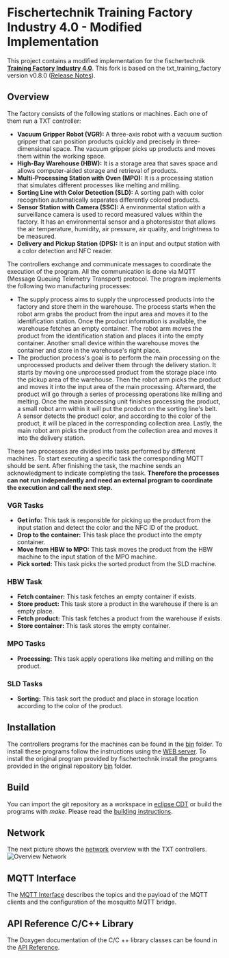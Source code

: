 # Fischertechnik Training Factory Industry 4.0 - Modified Implementation

This project contains a modified implementation for the fischertechnik [**Training Factory Industry 4.0**](https://www.fischertechnik.de/en/service/elearning/teaching/lernfabrik-4). This fork is based on the txt_training_factory version v0.8.0 ([Release Notes](https://github.com/fischertechnik/txt_training_factory/releases)).

## Overview

The factory consists of the following stations or machines. Each one of them run a TXT controller:

- **Vacuum Gripper Robot (VGR):** A three-axis robot with a vacuum suction gripper that can position products quickly and precisely in three-dimensional space. The vacuum gripper picks up products and moves them within the working space.
- **High-Bay Warehouse (HBW):** It is a storage area that saves space and allows computer-aided storage and retrieval of products.
- **Multi-Processing Station with Oven (MPO):** It is a processing station that simulates different processes like melting and milling.
- **Sorting Line with Color Detection (SLD):** A sorting path with color recognition automatically separates differently colored products.
- **Sensor Station with Camera (SSC):** A environmental station with a surveillance camera is used to record measured values within the factory. It has an environmental sensor and a photoresistor that allows the air temperature, humidity, air pressure, air quality, and brightness to be measured.
- **Delivery and Pickup Station (DPS):** It is an input and output station with a color detection and NFC reader.

The controllers exchange and communicate messages to coordinate the execution of the program. All the communication is done via MQTT (Message Queuing Telemetry Transport) protocol. The program implements the following two manufacturing processes:

- The supply process aims to supply the unprocessed products into the factory and store them in the warehouse. The process starts when the robot arm grabs the product from the input area and moves it to the identification station. Once the product information is available, the warehouse fetches an empty container. The robot arm moves the product from the identification station and places it into the empty container. Another small device within the warehouse moves the container and store in the warehouse's right place.
- The production process's goal is to perform the main processing on the unprocessed products and deliver them through the delivery station. It starts by moving one unprocessed product from the storage place into the pickup area of the warehouse. Then the robot arm picks the product and moves it into the input area of the main processing. Afterward, the product will go through a series of processing operations like milling and melting. Once the main processing unit finishes processing the product, a small robot arm within it will put the product on the sorting line's belt. A sensor detects the product color, and according to the color of the product, it will be placed in the corresponding collection area. Lastly, the main robot arm picks the product from the collection area and moves it into the delivery station.

These two processes are divided into tasks performed by different machines. To start executing a specific task the corresponding MQTT should be sent. After finishing the task, the machine sends an acknowledgment to indicate completing the task. **Therefore the processes can not run independently and need an external program to coordinate the execution and call the next step.**

### VGR Tasks

- **Get info:** This task is responsible for picking up the product from the input station and detect the color and the NFC ID of the product.
- **Drop to the container:** This task place the product into the empty container.
- **Move from HBW to MPO:** This task moves the product from the HBW machine to the input station of the MPO machine.
- **Pick sorted:** This task picks the sorted product from the SLD machine.

### HBW Task

- **Fetch container:** This task fetches an empty container if exists.
- **Store product:** This task store a product in the warehouse if there is an empty place.
- **Fetch product:** This task fetches a product from the warehouse if exists.
- **Store container:** This task stores the empty container.

### MPO Tasks

- **Processing:** This task apply operations like melting and milling on the product.

### SLD Tasks

- **Sorting:** This task sort the product and place in storage location according to the color of the product.

## Installation

The controllers programs for the machines can be found in the [bin](https://github.com/ghanem-mhd/txt_training_factory/tree/master/bin) folder. To install these programs follow the instructions using the [WEB server](doc/WEBServer.md). To install the original program provided by fischertechnik install the programs provided in the original repository [bin](https://github.com/ghanem-mhd/fischertechnik/tree/master/bin) folder.

## Build

You can import the git repository as a workspace in [eclipse CDT](https://www.eclipse.org/cdt/downloads.php) or build the programs with _make_. Please read the [building instructions](doc/IDE_Setup.md).

## Network

The next picture shows the [network](doc/Network_Config.md) overview with the TXT controllers.
![Overview Network](doc/Overview_Network.PNG "Overview Network")

## MQTT Interface

The [MQTT Interface](TxtSmartFactoryLib/doc/MqttInterface.md) describes the topics and the payload of the MQTT clients and the configuration of the mosquitto MQTT bridge.

## API Reference C/C++ Library

The Doxygen documentation of the C/C ++ library classes can be found in the [API Reference](https://fischertechnik.github.io/txt_training_factory_doc/html/index.html).
